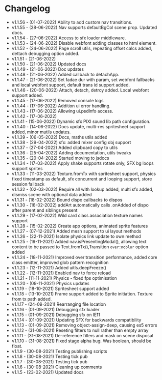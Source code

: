 # Changelog

- v1.1.56 - (01-07-2022) Ability to add custom nav transitions.
- v1.1.55 - (28-06-2022) Nav supports defaultBgCol scene prop. Updated docs.
- v1.1.54 - (27-06-2022) Access to sfx loader middleware.
- v1.1.53 - (24-06-2022) Disable webfont adding classes to html element.
- v1.1.52 - (24-06-2022) Page scroll utils, repeating offset calcs added, dettach debugging option added.
- v1.1.51 - (21-06-2022)
- v1.1.50 - (21-06-2022) Updated docs
- v1.1.49 - (21-06-2022) Doc updates
- v1.1.48 - (21-06-2022) Added callback to detachApp.
- v1.1.47 - (21-06-2022) Set fadae dur with param, set webfont fallbacks and local webfont support, default trans id support added.
- v1.1.46 - (20-06-2022) Attach, detach, detroy added. Local webfont support added.
- v1.1.45 - (17-06-2022) Removed console logs
- v1.1.44 - (17-06-2022) Addition ui error handling.
- v1.1.43 - (17-06-2022) Allowing ui.psdInfo access.
- v1.1.42 - (17-06-2022)
- v1.1.41 - (15-06-2022) Dynamic sfx PIXI sound lib path configuration.
- v1.1.40 - (14-06-2022) Docs update, multi-res spritesheet support added, minor mutils updates.
- v1.1.39 - (06-05-2022) Docs, maths utils added
- v1.1.38 - (29-04-2022) sfx: added mixer config obj support
- v1.1.37 - (27-04-2022) Added clipboard copy to utils
- v1.1.36 - (25-04-2022) Adding documentation, utils tweaks
- v1.1.35 - (20-04-2022) Started moving to jsdocs
- v1.1.34 - (17-03-2022) Apply shake supports rotate only, SFX bg loops support sprites
- v1.1.33 - (11-03-2022) Texture.fromTx with spritesheet support, physics fixed timestamp as default, sfx concurrent and looping support, store session fallback
- v1.1.32 - (02-03-2022) Require all with lookup added, multi sfx added, dismiss scene with optional data added
- v1.1.31 - (18-02-2022) Bound dispo callbacks to dispos
- v1.1.30 - (18-02-2022) addArt automatically calls .onAdded of dispo after parent and siblings present
- v1.1.29 - (17-02-2022) Wild card class association texture names support
- v1.1.28 - (15-02-2022) Create app options, animated sprite features
- v1.1.27 - (07-12-2021) Added mesh support to ui layout methods
- v1.1.26 - (22-11-2021) Isolate physics link update to own method
- v1.1.25 - (19-11-2021) Added nav.isPresentingModal(), allowing text content to be passed to Text.fromTx(),Transition `over:noblur` option added
- v1.1.24 - (18-11-2021) Improved over transition performance, added core class emitter, improved glob pattern recognition
- v1.1.23 - (12-11-2021) Added uitls.deepFreeze()
- v1.1.22 - (12-11-2021) Enabled nav to force reload
- v1.1.21 - (11-11-2021) Physics - fixed fps optimisation
- v1.1.20 - (09-11-2021) Physics updates
- v1.1.19 - (18-10-2021) Spritesheet support added
- v1.1.18 - (13-10-2021) Frame support added to Sprite initiation. Texture from tx path added.
- v1.1.17 - (24-09-2021) Rearranging file location
- v1.1.16 - (01-09-2021) Debugging sfx loader
- v1.1.15 - (01-09-2021) Debugging sfx on IE11
- v1.1.14 - (01-09-2021) Updating SFX for backwards compatibility
- v1.1.13 - (01-09-2021) Removing object-assign-deep, causing es5 errors
- v1.1.12 - (31-08-2021) Reseting filters to null rather than empty array
- v1.1.11 - (31-08-2021) De-reference filters and mask on scene disposal
- v1.1.10 - (31-08-2021) Fixed stage alpha bug. Was boolean, should be float.
- v1.1.9 - (30-08-2021) Testing publishing scripts
- v1.1.8 - (30-08-2021) Testing tick pub
- v1.1.7 - (30-08-2021) Testing tick pub
- v1.1.6 - (30-08-2021) Cleaning up comments
- v1.1.5 - (23-02-2021) Updated docs

